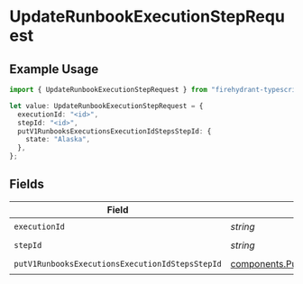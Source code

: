 # UpdateRunbookExecutionStepRequest

## Example Usage

```typescript
import { UpdateRunbookExecutionStepRequest } from "firehydrant-typescript-sdk/models/operations";

let value: UpdateRunbookExecutionStepRequest = {
  executionId: "<id>",
  stepId: "<id>",
  putV1RunbooksExecutionsExecutionIdStepsStepId: {
    state: "Alaska",
  },
};
```

## Fields

| Field                                                                                                                                | Type                                                                                                                                 | Required                                                                                                                             | Description                                                                                                                          |
| ------------------------------------------------------------------------------------------------------------------------------------ | ------------------------------------------------------------------------------------------------------------------------------------ | ------------------------------------------------------------------------------------------------------------------------------------ | ------------------------------------------------------------------------------------------------------------------------------------ |
| `executionId`                                                                                                                        | *string*                                                                                                                             | :heavy_check_mark:                                                                                                                   | N/A                                                                                                                                  |
| `stepId`                                                                                                                             | *string*                                                                                                                             | :heavy_check_mark:                                                                                                                   | N/A                                                                                                                                  |
| `putV1RunbooksExecutionsExecutionIdStepsStepId`                                                                                      | [components.PutV1RunbooksExecutionsExecutionIdStepsStepId](../../models/components/putv1runbooksexecutionsexecutionidstepsstepid.md) | :heavy_check_mark:                                                                                                                   | N/A                                                                                                                                  |
